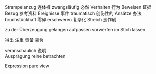 Strampelanzug 连体裤 
zwangsläufig  必然
Verhalten 行为
Beweisen 证据
Bezug 参考资料
Ereignisse 事件
traumatisch 创伤性的
Ansätze 办法
bruchstückhaft 零碎 
erschweren 复杂化
Streich 恶作剧

zu der Überzeugung gelangen 
aufpassen
vorwerfen
im Stich lassen
  
  
得出 
注重
责备
辜负  

veranschaulich  说明  
Ausprägung
reine
betrachten
  
  Expression
pure
view
